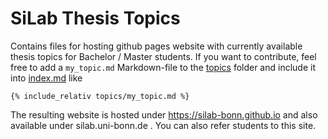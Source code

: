 # SiLab Thesis Topics

Contains files for hosting github pages website with currently available thesis topics for Bachelor / Master students. 
If you want to contribute, feel free to add a `my_topic.md` Markdown-file to the [topics](topics/) folder and include it into [index.md](index.md) like

```
{% include_relativ topics/my_topic.md %}
```

The resulting website is hosted under <https://silab-bonn.github.io> and also available under silab.uni-bonn.de . You can also refer students to this site.

